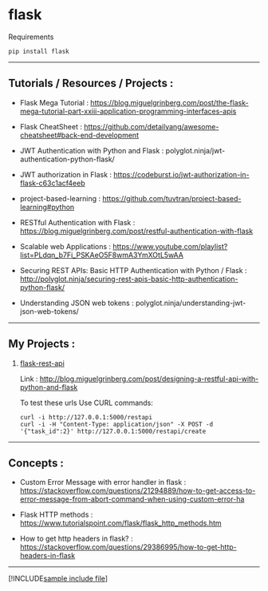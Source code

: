 # flask

Requirements

```
pip install flask
```

---

## Tutorials / Resources / Projects :

* Flask Mega Tutorial : https://blog.miguelgrinberg.com/post/the-flask-mega-tutorial-part-xxiii-application-programming-interfaces-apis

* Flask CheatSheet : https://github.com/detailyang/awesome-cheatsheet#back-end-development

* JWT Authentication with Python and Flask : polyglot.ninja/jwt-authentication-python-flask/

* JWT authorization in Flask : https://codeburst.io/jwt-authorization-in-flask-c63c1acf4eeb

* project-based-learning : https://github.com/tuvtran/project-based-learning#python

* RESTful Authentication with Flask : https://blog.miguelgrinberg.com/post/restful-authentication-with-flask

* Scalable web Applications : https://www.youtube.com/playlist?list=PLdqn_b7Fi_PSKAeO5F8wmA3YmXOtL5wAA

* Securing REST APIs: Basic HTTP Authentication with Python / Flask : http://polyglot.ninja/securing-rest-apis-basic-http-authentication-python-flask/

* Understanding JSON web tokens : polyglot.ninja/understanding-jwt-json-web-tokens/

---

## My Projects :

1. [flask-rest-api](1-flask-rest-api/)

    Link : http://blog.miguelgrinberg.com/post/designing-a-restful-api-with-python-and-flask


    To test these urls Use CURL commands:
    ```
    curl -i http://127.0.0.1:5000/restapi
    curl -i -H "Content-Type: application/json" -X POST -d '{"task_id":2}' http://127.0.0.1:5000/restapi/create
    ```

---

## Concepts :

* Custom Error Message with error handler in flask : https://stackoverflow.com/questions/21294889/how-to-get-access-to-error-message-from-abort-command-when-using-custom-error-ha

* Flask HTTP methods : https://www.tutorialspoint.com/flask/flask_http_methods.htm

* How to get http headers in flask? : https://stackoverflow.com/questions/29386995/how-to-get-http-headers-in-flask

---


[!INCLUDE[sample include file](1-flask-rest-api/1-flask-hello-world.py)]
